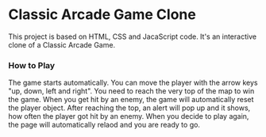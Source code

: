 # Classic Arcade Game Clone

This project is based on HTML, CSS and JacaScript code. It's an interactive clone of a Classic Arcade Game.

### How to Play

The game starts automatically. 
You can move the player with the arrow keys "up, down, left and right". 
You need to reach the very top of the map to win the game. When you get hit by an enemy, the game will automatically reset the player object. After reaching the top, an alert will pop up and it shows, how often the player got hit by an enemy. When you decide to play again, the page will automatically relaod and you are ready to go. 

